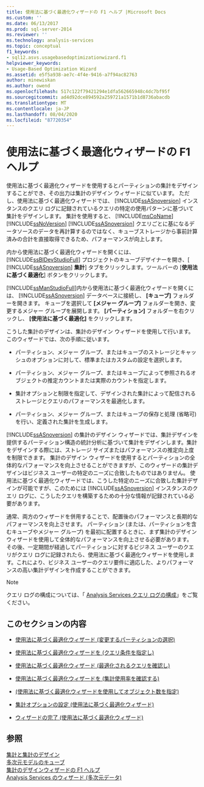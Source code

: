 ```yaml
---
title: 使用法に基づく最適化ウィザードの F1 ヘルプ |Microsoft Docs
ms.custom: ''
ms.date: 06/13/2017
ms.prod: sql-server-2014
ms.reviewer: ''
ms.technology: analysis-services
ms.topic: conceptual
f1_keywords:
- sql12.asvs.usagebasedoptimizationwizard.f1
helpviewer_keywords:
- Usage-Based Optimization Wizard
ms.assetid: e5f5a938-ae7c-4f4e-9416-a7f94ac82763
author: minewiskan
ms.author: owend
ms.openlocfilehash: 517c122f79421294e1dfa562665948c4dc7bf95f
ms.sourcegitcommit: ad4d92dce894592a259721a1571b1d8736abacdb
ms.translationtype: MT
ms.contentlocale: ja-JP
ms.lasthandoff: 08/04/2020
ms.locfileid: "87720354"
---
```

# <a name="usage-based-optimization-wizard-f1-help"></a>使用法に基づく最適化ウィザードの F1 ヘルプ
  使用法に基づく最適化ウィザードを使用するとパーティションの集計をデザインすることができ、その出力は集計のデザイン ウィザードに似ています。 ただし、使用法に基づく最適化ウィザードでは、 [!INCLUDE[ssASnoversion](../includes/ssasnoversion-md.md)] インスタンスのクエリ ログに記録されているクエリの特定の使用パターンに基づいて集計をデザインします。 集計を使用すると、 [!INCLUDE[msCoName](../includes/msconame-md.md)] [!INCLUDE[ssNoVersion](../includes/ssnoversion-md.md)] [!INCLUDE[ssASnoversion](../includes/ssasnoversion-md.md)] クエリごとに基になるデータソースのデータを再計算するのではなく、キューブストレージから事前計算済みの合計を直接取得できるため、パフォーマンスが向上します。  
  
 内から使用法に基づく最適化ウィザードを開くには、 [!INCLUDE[ssBIDevStudioFull](../includes/ssbidevstudiofull-md.md)] プロジェクトのキューブデザイナーを開き、[ [!INCLUDE[ssASnoversion](../includes/ssasnoversion-md.md)] **集計**] タブをクリックします。ツールバーの [**使用法に基づく最適化**] ボタンをクリックします。  
  
 [!INCLUDE[ssManStudioFull](../includes/ssmanstudiofull-md.md)]内から使用法に基づく最適化ウィザードを開くには、 [!INCLUDE[ssASnoversion](../includes/ssasnoversion-md.md)] データベースに接続し、 **[キューブ]** フォルダーを開きます。 キューブを選択して **[メジャー グループ]** フォルダーを開き、変更するメジャー グループを展開します。 **[パーティション]** フォルダーを右クリックし、 **[使用法に基づく最適化]** をクリックします。  
  
 こうした集計のデザインは、集計のデザイン ウィザードを使用して行います。 このウィザードでは、次の手順に従います。  
  
-   パーティション、メジャー グループ、またはキューブのストレージとキャッシュのオプションに対して、標準またはカスタムの設定を選択します。  
  
-   パーティション、メジャー グループ、またはキューブによって参照されるオブジェクトの推定カウントまたは実際のカウントを指定します。  
  
-   集計オプションと制限を指定して、デザインされた集計によって配信されるストレージとクエリのパフォーマンスを最適化します。  
  
-   パーティション、メジャー グループ、またはキューブの保存と処理 (省略可) を行い、定義された集計を生成します。  
  
 [!INCLUDE[ssASnoversion](../includes/ssasnoversion-md.md)] の集計のデザイン ウィザードでは、集計デザインを提供するパーティション構造の統計分析に基づいて集計をデザインします。集計をデザインする際には、ストレージ サイズまたはパフォーマンスの推定向上度を制限できます。 集計のデザイン ウィザードを使用するとパーティションの全体的なパフォーマンスを向上させることができますが、このウィザードの集計デザインはビジネス ユーザーの特定のニーズに合致したものではありません。 使用法に基づく最適化ウィザードでは、こうした特定のニーズに合致した集計デザインが可能ですが、このためには [!INCLUDE[ssASnoversion](../includes/ssasnoversion-md.md)] インスタンスのクエリ ログに、こうしたクエリを構築するための十分な情報が記録されている必要があります。  
  
 通常、両方のウィザードを併用することで、配置後のパフォーマンスと長期的なパフォーマンスを向上させます。 パーティション (または、パーティションを含むキューブやメジャー グループ) を最初に配置するときに、まず集計のデザイン ウィザードを使用して全体的なパフォーマンスを向上させる必要があります。 その後、一定期間が経過してパーティションに対するビジネス ユーザーのクエリがクエリ ログに記録されたら、使用法に基づく最適化ウィザードを使用します。これにより、ビジネス ユーザーのクエリ要件に適応した、よりパフォーマンスの高い集計デザインを作成することができます。  
  
> [!NOTE]  
>  クエリ ログの構成については、「 [Analysis Services クエリ ログの構成](instances/log-operations-in-analysis-services.md?view=sql-server-2014#bkmk_querylog)」をご覧ください。  
  
## <a name="in-this-section"></a>このセクションの内容  
  
-   [使用法に基づく最適化ウィザード &#40;変更するパーティションの選択&#41;](select-partitions-to-modify-usage-based-optimization-wizard.md)  
  
-   [使用法に基づく最適化ウィザードを &#40;クエリ条件を指定し&#41;](specify-query-criteria-usage-based-optimization-wizard.md)  
  
-   [使用法に基づく最適化ウィザード &#40;最適化されるクエリを確認し&#41;](review-the-queries-that-will-be-optimized-usage-based-optimization-wizard.md)  
  
-   [使用法に基づく最適化ウィザードを &#40;集計使用率を確認する&#41;](review-aggregation-usage-usage-based-optimiation-wizard.md)  
  
-   [&#40;使用法に基づく最適化ウィザードを使用してオブジェクト数を指定&#41;](specify-object-counts-usage-based-optimization-wizard.md)  
  
-   [集計オプションの設定 &#40;使用法に基づく最適化ウィザード&#41;](set-aggregation-options-usage-based-optimization-wizard.md)  
  
-   [ウィザードの完了 &#40;使用法に基づく最適化ウィザード&#41;](completing-the-wizard-usage-based-optimization-wizard.md)  
  
## <a name="see-also"></a>参照  
 [集計と集計のデザイン](multidimensional-models-olap-logical-cube-objects/aggregations-and-aggregation-designs.md)   
 [多次元モデルのキューブ](multidimensional-models/cubes-in-multidimensional-models.md)   
 [集計のデザインウィザードの F1 ヘルプ](aggregation-design-wizard-f1-help.md)   
 [Analysis Services のウィザード &#40;多次元データ&#41;](analysis-services-wizards-multidimensional-data.md)  
  
  
